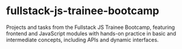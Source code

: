 # fullstack-js-trainee-bootcamp
Projects and tasks from the Fullstack JS Trainee Bootcamp, featuring frontend and JavaScript modules with hands-on practice in basic and intermediate concepts, including APIs and dynamic interfaces.
